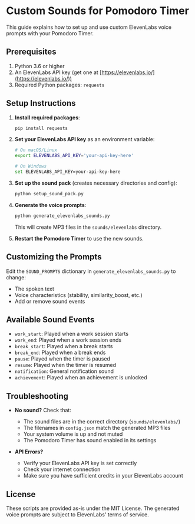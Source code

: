 # Custom Sounds for Pomodoro Timer

This guide explains how to set up and use custom ElevenLabs voice prompts with your Pomodoro Timer.

## Prerequisites

1. Python 3.6 or higher
2. An ElevenLabs API key (get one at [https://elevenlabs.io/](https://elevenlabs.io/))
3. Required Python packages: `requests`

## Setup Instructions

1. **Install required packages**:
   ```bash
   pip install requests
   ```

2. **Set your ElevenLabs API key** as an environment variable:
   ```bash
   # On macOS/Linux
   export ELEVENLABS_API_KEY='your-api-key-here'
   
   # On Windows
   set ELEVENLABS_API_KEY=your-api-key-here
   ```

3. **Set up the sound pack** (creates necessary directories and config):
   ```bash
   python setup_sound_pack.py
   ```

4. **Generate the voice prompts**:
   ```bash
   python generate_elevenlabs_sounds.py
   ```
   This will create MP3 files in the `sounds/elevenlabs` directory.

5. **Restart the Pomodoro Timer** to use the new sounds.

## Customizing the Prompts

Edit the `SOUND_PROMPTS` dictionary in `generate_elevenlabs_sounds.py` to change:
- The spoken text
- Voice characteristics (stability, similarity_boost, etc.)
- Add or remove sound events

## Available Sound Events

- `work_start`: Played when a work session starts
- `work_end`: Played when a work session ends
- `break_start`: Played when a break starts
- `break_end`: Played when a break ends
- `pause`: Played when the timer is paused
- `resume`: Played when the timer is resumed
- `notification`: General notification sound
- `achievement`: Played when an achievement is unlocked

## Troubleshooting

- **No sound?** Check that:
  - The sound files are in the correct directory (`sounds/elevenlabs/`)
  - The filenames in `config.json` match the generated MP3 files
  - Your system volume is up and not muted
  - The Pomodoro Timer has sound enabled in its settings

- **API Errors?**
  - Verify your ElevenLabs API key is set correctly
  - Check your internet connection
  - Make sure you have sufficient credits in your ElevenLabs account

## License

These scripts are provided as-is under the MIT License. The generated voice prompts are subject to ElevenLabs' terms of service.
